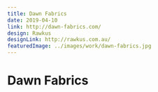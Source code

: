 ```yaml
---
title: Dawn Fabrics
date: 2019-04-10
link: http://dawn-fabrics.com/
design: Rawkus
designLink: http://rawkus.com.au/
featuredImage: ../images/work/dawn-fabrics.jpg
---
```


# Dawn Fabrics

